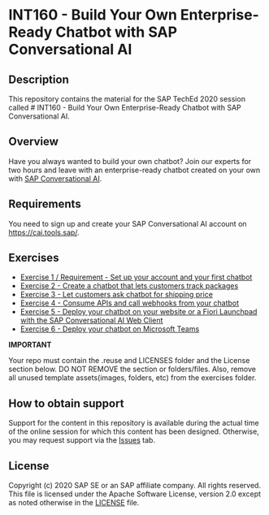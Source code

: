 # INT160 - Build Your Own Enterprise-Ready Chatbot with SAP Conversational AI

## Description

This repository contains the material for the SAP TechEd 2020 session called # INT160 - Build Your Own Enterprise-Ready Chatbot with SAP Conversational AI.

## Overview

Have you always wanted to build your own chatbot? Join our experts for two hours and leave with an enterprise-ready chatbot created on your own with [SAP Conversational AI](https://help.sap.com/viewer/product/SAP_CONVERSATIONAL_AI/latest/en-US).

## Requirements

You need to sign up and create your SAP Conversational AI account on https://cai.tools.sap/.

## Exercises

-  [Exercise 1 / Requirement - Set up your account and your first chatbot](https://developers.sap.com/tutorials/cai-bot-getting-started.html)
-  [Exercise 2 - Create a chatbot that lets customers track packages](https://developers.sap.com/tutorials/cai-bot-shipping-1-track-bot.html)
-  [Exercise 3 - Let customers ask chatbot for shipping price](https://developers.sap.com/tutorials/cai-bot-shipping-3-price-parcel.html)
-  [Exercise 4 - Consume APIs and call webhooks from your chatbot](https://developers.sap.com/group.conversational-ai-external-services.html)
-  [Exercise 5 - Deploy your chatbot on your website or a Fiori Launchpad with the SAP Conversational AI Web Client](https://github.com/SAP-samples/teched2020-INT160/blob/master/exercises/Exercise%205%20-%20Deploy%20Your%20Chatbot%20on%20your%20Website%20or%20a%20Fiori%20Launchpad%20with%20the%20SAP%20Conversational%20AI%20Web%20Client.pdf)
-  [Exercise 6 - Deploy your chatbot on Microsoft Teams](https://developers.sap.com/tutorials/conversational-ai-deploy-teams.html)

**IMPORTANT**

Your repo must contain the .reuse and LICENSES folder and the License section below. DO NOT REMOVE the section or folders/files. Also, remove all unused template assets(images, folders, etc) from the exercises folder.

## How to obtain support

Support for the content in this repository is available during the actual time of the online session for which this content has been designed. Otherwise, you may request support via the [Issues](../../issues) tab.

## License
Copyright (c) 2020 SAP SE or an SAP affiliate company. All rights reserved. This file is licensed under the Apache Software License, version 2.0 except as noted otherwise in the [LICENSE](LICENSES/Apache-2.0.txt) file.

